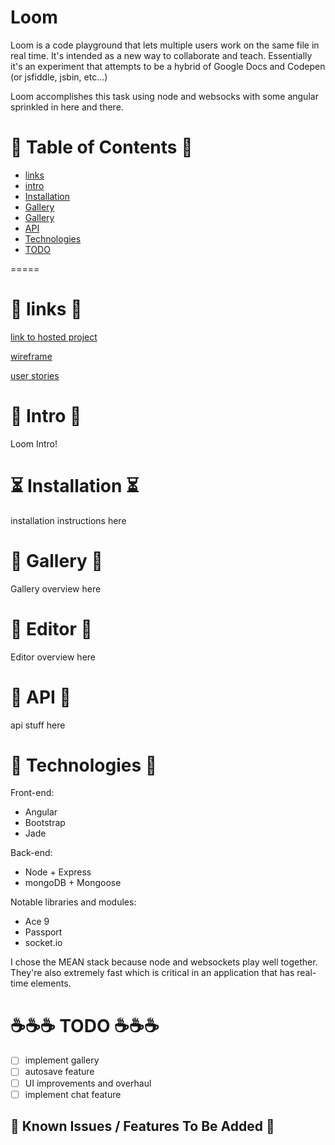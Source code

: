Loom 
===============
<img src="" align="right" margin="10px" padding="10px"> 

Loom is a code playground that lets multiple users work on the same file in real time. 
It's intended as a new way to collaborate and teach. Essentially it's an experiment that 
attempts to be a hybrid of Google Docs and Codepen (or jsfiddle, jsbin, etc...)

Loom accomplishes this task using node and websocks with some angular sprinkled in here and there. 

:notebook_with_decorative_cover: Table of Contents :notebook_with_decorative_cover:
=================
- [links](#links)
- [intro](#intro)
- [Installation](#installation)
- [Gallery](#quiz-game)
- [Gallery](#editor)
- [API](#api)
- [Technologies](#technologies)
- [TODO](#todo)

=====

# :paperclip: links :paperclip:

[link to hosted project]()

[wireframe]()

[user stories]()

# :star2: Intro :star2:

  Loom Intro! 

# :hourglass_flowing_sand: Installation :hourglass_flowing_sand:

  installation instructions here 

# :game_die: Gallery :game_die:

  Gallery overview here 

# :game_die: Editor :game_die:

  Editor overview here 

# :gift: API :gift:

api stuff here 

# :floppy_disk: Technologies :floppy_disk:

Front-end: 
- Angular
- Bootstrap
- Jade

Back-end: 
- Node + Express
- mongoDB + Mongoose

Notable libraries and modules: 
- Ace 9 
- Passport
- socket.io 

I chose the MEAN stack because node and websockets play well together. They're also extremely fast
which is critical in an application that has real-time elements. 

# :coffee::coffee::coffee: TODO :coffee::coffee::coffee:
- [ ] implement gallery
- [ ] autosave feature
- [ ] UI improvements and overhaul
- [ ] implement chat feature 

## :rotating_light: Known Issues / Features To Be Added :rotating_light:


